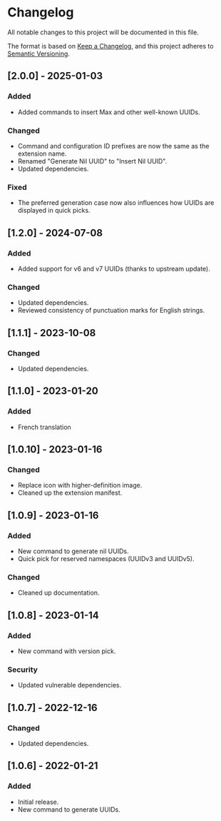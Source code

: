# Changelog

All notable changes to this project will be documented in this file.

The format is based on [Keep a Changelog](https://keepachangelog.com/en/1.0.0/),
and this project adheres to [Semantic Versioning](https://semver.org/spec/v2.0.0.html).

## [2.0.0] - 2025-01-03

### Added

- Added commands to insert Max and other well-known UUIDs.

### Changed

- Command and configuration ID prefixes are now the same as the extension name.
- Renamed "Generate Nil UUID" to "Insert Nil UUID".
- Updated dependencies.

### Fixed

- The preferred generation case now also influences how UUIDs are displayed in quick picks. 

## [1.2.0] - 2024-07-08

### Added

- Added support for v6 and v7 UUIDs (thanks to upstream update).

### Changed

- Updated dependencies.
- Reviewed consistency of punctuation marks for English strings. 

## [1.1.1] - 2023-10-08

### Changed

- Updated dependencies.

## [1.1.0] - 2023-01-20

### Added

- French translation

## [1.0.10] - 2023-01-16

### Changed

- Replace icon with higher-definition image.
- Cleaned up the extension manifest.

## [1.0.9] - 2023-01-16

### Added

- New command to generate nil UUIDs.
- Quick pick for reserved namespaces (UUIDv3 and UUIDv5).

### Changed

- Cleaned up documentation.

## [1.0.8] - 2023-01-14

### Added

- New command with version pick.

### Security

- Updated vulnerable dependencies.

## [1.0.7] - 2022-12-16

### Changed

- Updated dependencies.

## [1.0.6] - 2022-01-21

### Added

- Initial release.
- New command to generate UUIDs.
